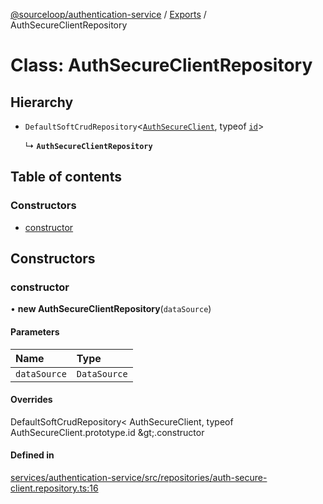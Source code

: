 [@sourceloop/authentication-service](../README.md) / [Exports](../modules.md) / AuthSecureClientRepository

# Class: AuthSecureClientRepository

## Hierarchy

- `DefaultSoftCrudRepository`<[`AuthSecureClient`](AuthSecureClient.md), typeof [`id`](AuthClient.md#id)\>

  ↳ **`AuthSecureClientRepository`**

## Table of contents

### Constructors

- [constructor](AuthSecureClientRepository.md#constructor)

## Constructors

### constructor

• **new AuthSecureClientRepository**(`dataSource`)

#### Parameters

| Name | Type |
| :------ | :------ |
| `dataSource` | `DataSource` |

#### Overrides

DefaultSoftCrudRepository&lt;
  AuthSecureClient,
  typeof AuthSecureClient.prototype.id
\&gt;.constructor

#### Defined in

[services/authentication-service/src/repositories/auth-secure-client.repository.ts:16](https://github.com/sourcefuse/loopback4-microservice-catalog/blob/53060ad88/services/authentication-service/src/repositories/auth-secure-client.repository.ts#L16)
